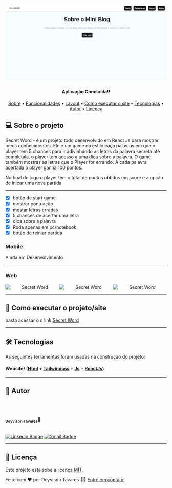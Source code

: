 <h1 align="center">
    <img alt="MiniBlogLogo" src="./src/assets/Logo.png" />
</h1>

<h4 align="center"> 
     Aplicação Concluída!! 	
</h4>

<p align="center">
 <a href="#-sobre-o-projeto">Sobre</a> •
 <a href="#-funcionalidades">Funcionalidades</a> •
 <a href="#-layout">Layout</a> • 
 <a href="#-como-executar-o-projeto">Como executar o site</a> • 
 <a href="#-tecnologias">Tecnologias</a> • 
 <a href="#-autor">Autor</a> • 
 <a href="#user-content--licença">Licença</a>
</p>

## 💻 Sobre o projeto

Secret Word - é um projeto todo desenvolvido em React Js para mostrar meus conhecimentos.
Ele é um game no estilo caça palavras em que o player tem 5 chances para ir adivinhando as letras da palavra secreta até completala, o player tem acesso a uma dica sobre a palavra.
O game também mostras as letras que o Player for errando.
A cada palavra acertada o player ganha 100 pontos.

No final do jogo o player tem o total de pontos obtidos em score e a opção de inicar uma nova partida

---

- [x] botão de start game
- [x] mostrar pontuação
- [x] mostar letras erradas
- [x] 5 chances de acertar uma letra
- [x] dica sobre a palavra
- [x] Roda apenas em pc/notebook
- [x] botão de reiniar partida

### Mobile

Ainda em Desenvolvimento

---

### Web

<p align="center" style="display: flex; align-items: flex-start; justify-content: center;">
  <img alt="Secret Word" title="#SecreWord" src="./assets/Web 1.png" width="400px">

  <img alt="Secret Word" title="#SecretWord" src="./assets/Web 2.png" width="400px">

  <img alt="Secret Word" title="#SecretWord" src="./assets/Web 3.png" width="400px">
</p>

---

## 🚀 Como executar o projeto/site

basta acessar o o link
[Secret Word](https://jogo-secret-words.vercel.app/)

---

## 🛠 Tecnologias

As seguintes ferramentas foram usadas na construção do projeto:

#### **Website**/ ([Html](https://devdocs.io/html//) + [Tailwindcss](https://tailwindcss.com/) + [Js](https://devdocs.io/javascript) + [ReactJs](https://pt-br.reactjs.org/docs/cdn-links.html))

---

## 🦸 Autor

<br/>
<a href="https://github.com/DeyvisonTav">
 <img style="border-radius: 100%;" src="https://avatars.githubusercontent.com/u/101512004?v=4" width="100px;" alt=""/>
 <br />
 <br/>
 <sub><b>Deyvison Tavares</b></sub>🚀</a>
 <br />
 <br />

[![Linkedin Badge](https://img.shields.io/badge/-Deyvison-blue?style=flat-square&logo=Linkedin&logoColor=white&link=https://www.linkedin.com/in/deyvison-tavares/)](https://www.linkedin.com/in/deyvison-tavares/)
[![Gmail Badge](https://img.shields.io/badge/-deyvisontav@gmail.com-c14438?style=flat-square&logo=Gmail&logoColor=white&link=mailto:deyvisontav.com)](mailto:deyvisontav@gmail.com)

---

## 📝 Licença

Este projeto esta sobe a licença [MIT](./LICENSE).

Feito com ❤️ por Deyvison Tavares 👋🏽 [Entre em contato!](https://www.linkedin.com/in/deyvison-tavares/)
